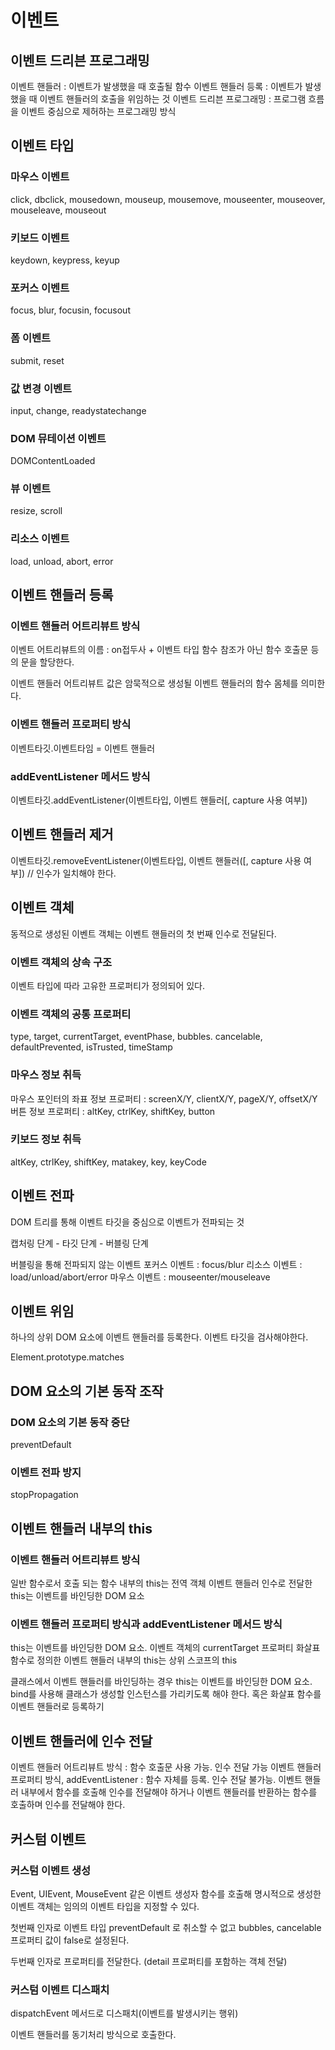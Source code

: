 # 이벤트

## 이벤트 드리븐 프로그래밍

이벤트 핸들러 : 이벤트가 발생했을 때 호출될 함수
이벤트 핸들러 등록 : 이벤트가 발생했을 때 이벤트 핸들러의 호출을 위임하는 것
이벤트 드리븐 프로그래밍 : 프로그램 흐름을 이벤트 중심으로 제허하는 프로그래밍 방식

## 이벤트 타입

### 마우스 이벤트

click, dbclick, mousedown, mouseup, mousemove, mouseenter, mouseover, mouseleave, mouseout

### 키보드 이벤트

keydown, keypress, keyup

### 포커스 이벤트

focus, blur, focusin, focusout

### 폼 이벤트

submit, reset

### 값 변경 이벤트

input, change, readystatechange

### DOM 뮤테이션 이벤트

DOMContentLoaded

### 뷰 이벤트

resize, scroll

### 리소스 이벤트

load, unload, abort, error

## 이벤트 핸들러 등록

### 이벤트 핸들러 어트리뷰트 방식

이벤트 어트리뷰트의 이름 : on접두사 + 이벤트 타입
함수 참조가 아닌 함수 호출문 등의 문을 할당한다.

이벤트 핸들러 어트리뷰트 값은 암묵적으로 생성될 이벤트 핸들러의 함수 몸체를 의미한다.

### 이벤트 핸들러 프로퍼티 방식

이벤트타깃.이벤트타임 = 이벤트 핸들러

### addEventListener 메서드 방식

이벤트타깃.addEventListener(이벤트타입, 이벤트 핸들러[, capture 사용 여부])

## 이벤트 핸들러 제거

이벤트타깃.removeEventListener(이벤트타입, 이벤트 핸들러([, capture 사용 여부]) // 인수가 일치해야 한다.

## 이벤트 객체

동적으로 생성된 이벤트 객체는 이벤트 핸들러의 첫 번째 인수로 전달된다.

### 이벤트 객체의 상속 구조

이벤트 타입에 따라 고유한 프로퍼티가 정의되어 있다.

### 이벤트 객체의 공통 프로퍼티

type, target, currentTarget, eventPhase, bubbles. cancelable, defaultPrevented, isTrusted, timeStamp

### 마우스 정보 취득

마우스 포인터의 좌표 정보 프로퍼티 : screenX/Y, clientX/Y, pageX/Y, offsetX/Y
버튼 정보 프로퍼티 : altKey, ctrlKey, shiftKey, button

### 키보드 정보 취득

altKey, ctrlKey, shiftKey, matakey, key, keyCode

## 이벤트 전파

DOM 트리를 통해 이벤트 타깃을 중심으로 이벤트가 전파되는 것

캡처링 단계 - 타깃 단계 - 버블링 단계

버블링을 통해 전파되지 않는 이벤트
포커스 이벤트 : focus/blur
리소스 이벤트 : load/unload/abort/error
마우스 이벤트 : mouseenter/mouseleave

## 이벤트 위임

하나의 상위 DOM 요소에 이벤트 핸들러를 등록한다.
이벤트 타깃을 검사해야한다.

Element.prototype.matches

## DOM 요소의 기본 동작 조작

### DOM 요소의 기본 동작 중단

preventDefault

### 이벤트 전파 방지

stopPropagation

## 이벤트 핸들러 내부의 this

### 이벤트 핸들러 어트리뷰트 방식

일반 함수로서 호출 되는 함수 내부의 this는 전역 객체
이벤트 핸들러 인수로 전달한 this는 이벤트를 바인딩한 DOM 요소

### 이벤트 핸들러 프로퍼티 방식과 addEventListener 메서드 방식

this는 이벤트를 바인딩한 DOM 요소. 이벤트 객체의 currentTarget 프로퍼티
화살표 함수로 정의한 이벤트 핸들러 내부의 this는 상위 스코프의 this

클래스에서 이벤트 핸들러를 바인딩하는 경우 this는 이벤트를 바인딩한 DOM 요소. bind를 사용해 클래스가 생성할 인스턴스를 가리키도록 해야 한다. 혹은 화살표 함수를 이벤트 핸들러로 등록하기

## 이벤트 핸들러에 인수 전달

이벤트 핸들러 어트리뷰트 방식 : 함수 호출문 사용 가능. 인수 전달 가능
이벤트 핸들러 프로퍼티 방식, addEventListener : 함수 자체를 등록. 인수 전달 불가능. 이벤트 핸들러 내부에서 함수를 호출해 인수를 전달해야 하거나 이벤트 핸들러를 반환하는 함수를 호출하며 인수를 전달해야 한다.

## 커스텀 이벤트

### 커스텀 이벤트 생성

Event, UIEvent, MouseEvent 같은 이벤트 생성자 함수를 호출해 명시적으로 생성한 이벤트 객체는 임의의 이벤트 타입을 지정할 수 있다.

첫번째 인자로 이벤트 타입
preventDefault 로 취소할 수 없고 bubbles, cancelable 프로퍼티 값이 false로 설정된다.

두번째 인자로 프로퍼티를 전달한다. (detail 프로퍼티를 포함하는 객체 전달)

### 커스텀 이벤트 디스패치

dispatchEvent 메서드로 디스패치(이벤트를 발생시키는 행위)

이벤트 핸들러를 동기처리 방식으로 호출한다.

